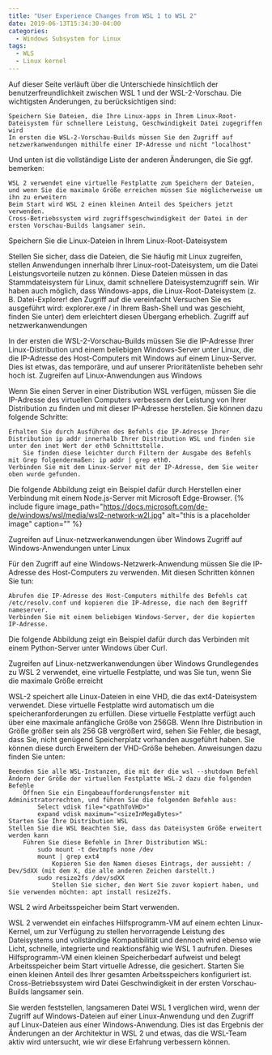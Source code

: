 ```yaml
---
title: "User Experience Changes from WSL 1 to WSL 2"
date: 2019-06-13T15:34:30-04:00
categories:
  - Windows Subsystem for Linux
tags:
  - WLS
  - Linux kernel
---
```

Auf dieser Seite verläuft über die Unterschiede hinsichtlich der benutzerfreundlichkeit zwischen WSL 1 und der WSL-2-Vorschau. Die wichtigsten Änderungen, zu berücksichtigen sind:

    Speichern Sie Dateien, die Ihre Linux-apps in Ihrem Linux-Root-Dateisystem für schnellere Leistung, Geschwindigkeit Datei zugegriffen wird
    In ersten die WSL-2-Vorschau-Builds müssen Sie den Zugriff auf netzwerkanwendungen mithilfe einer IP-Adresse und nicht "localhost"

Und unten ist die vollständige Liste der anderen Änderungen, die Sie ggf. bemerken:

    WSL 2 verwendet eine virtuelle Festplatte zum Speichern der Dateien, und wenn Sie die maximale Größe erreichen müssen Sie möglicherweise um ihn zu erweitern
    Beim Start wird WSL 2 einen kleinen Anteil des Speichers jetzt verwenden.
    Cross-Betriebssystem wird zugriffsgeschwindigkeit der Datei in der ersten Vorschau-Builds langsamer sein.

Speichern Sie die Linux-Dateien in Ihrem Linux-Root-Dateisystem

Stellen Sie sicher, dass die Dateien, die Sie häufig mit Linux zugreifen, stellen Anwendungen innerhalb Ihrer Linux-root-Dateisystem, um die Datei Leistungsvorteile nutzen zu können. Diese Dateien müssen in das Stammdateisystem für Linux, damit schnellere Dateisystemzugriff sein. Wir haben auch möglich, dass Windows-apps, die Linux-Root-Dateisystem (z. B. Datei-Explorer! den Zugriff auf die vereinfacht Versuchen Sie es ausgeführt wird: explorer.exe / in Ihrem Bash-Shell und was geschieht, finden Sie unter) dem erleichtert diesen Übergang erheblich.
Zugriff auf netzwerkanwendungen

In der ersten die WSL-2-Vorschau-Builds müssen Sie die IP-Adresse Ihrer Linux-Distribution und einem beliebigen Windows-Server unter Linux, die die IP-Adresse des Host-Computers mit Windows auf einem Linux-Server. Dies ist etwas, das temporäre, und auf unserer Prioritätenliste beheben sehr hoch ist.
Zugreifen auf Linux-Anwendungen aus Windows

Wenn Sie einen Server in einer Distribution WSL verfügen, müssen Sie die IP-Adresse des virtuellen Computers verbessern der Leistung von Ihrer Distribution zu finden und mit dieser IP-Adresse herstellen. Sie können dazu folgende Schritte:

    Erhalten Sie durch Ausführen des Befehls die IP-Adresse Ihrer Distribution ip addr innerhalb Ihrer Distribution WSL und finden sie unter den inet Wert der eth0 Schnittstelle.
        Sie finden diese leichter durch Filtern der Ausgabe des Befehls mit Grep folgendermaßen: ip addr | grep eth0.
    Verbinden Sie mit dem Linux-Server mit der IP-Adresse, dem Sie weiter oben wurde gefunden.

Die folgende Abbildung zeigt ein Beispiel dafür durch Herstellen einer Verbindung mit einem Node.js-Server mit Microsoft Edge-Browser.
{% include figure image_path="https://docs.microsoft.com/de-de/windows/wsl/media/wsl2-network-w2l.jpg" alt="this is a placeholder image" caption="" %}

Zugreifen auf Linux-netzwerkanwendungen über Windows
Zugriff auf Windows-Anwendungen unter Linux

Für den Zugriff auf eine Windows-Netzwerk-Anwendung müssen Sie die IP-Adresse des Host-Computers zu verwenden. Mit diesen Schritten können Sie tun:

    Abrufen die IP-Adresse des Host-Computers mithilfe des Befehls cat /etc/resolv.conf und kopieren die IP-Adresse, die nach dem Begriff nameserver.
    Verbinden Sie mit einem beliebigen Windows-Server, der die kopierten IP-Adresse.

Die folgende Abbildung zeigt ein Beispiel dafür durch das Verbinden mit einem Python-Server unter Windows über Curl.

Zugreifen auf Linux-netzwerkanwendungen über Windows
Grundlegendes zu WSL 2 verwendet, eine virtuelle Festplatte, und was Sie tun, wenn Sie die maximale Größe erreicht

WSL-2 speichert alle Linux-Dateien in eine VHD, die das ext4-Dateisystem verwendet. Diese virtuelle Festplatte wird automatisch um die speicheranforderungen zu erfüllen. Diese virtuelle Festplatte verfügt auch über eine maximale anfängliche Größe von 256GB. Wenn Ihre Distribution in Größe größer sein als 256 GB vergrößert wird, sehen Sie Fehler, die besagt, dass Sie, nicht genügend Speicherplatz vorhanden ausgeführt haben. Sie können diese durch Erweitern der VHD-Größe beheben. Anweisungen dazu finden Sie unten:

    Beenden Sie alle WSL-Instanzen, die mit der die wsl --shutdown Befehl
    Ändern der Größe der virtuellen Festplatte WSL-2 dazu die folgenden Befehle
        Öffnen Sie ein Eingabeaufforderungsfenster mit Administratorrechten, und führen Sie die folgenden Befehle aus:
            Select vdisk file="<pathToVHD>"
            expand vdisk maximum="<sizeInMegaBytes>"
    Starten Sie Ihre Distribution WSL
    Stellen Sie die WSL Beachten Sie, dass das Dateisystem Größe erweitert werden kann
        Führen Sie diese Befehle in Ihrer Distribution WSL:
            sudo mount -t devtmpfs none /dev
            mount | grep ext4
                Kopieren Sie den Namen dieses Eintrags, der aussieht: / Dev/SdXX (mit dem X, die alle anderen Zeichen darstellt.)
            sudo resize2fs /dev/sdXX
                Stellen Sie sicher, den Wert Sie zuvor kopiert haben, und Sie verwenden möchten: apt install resize2fs.

WSL 2 wird Arbeitsspeicher beim Start verwenden.

WSL 2 verwendet ein einfaches Hilfsprogramm-VM auf einem echten Linux-Kernel, um zur Verfügung zu stellen hervorragende Leistung des Dateisystems und vollständige Kompatibilität und dennoch wird ebenso wie Licht, schnelle, integrierte und reaktionsfähig wie WSL 1 aufrufen. Dieses Hilfsprogramm-VM einen kleinen Speicherbedarf aufweist und belegt Arbeitsspeicher beim Start virtuelle Adresse, die gesichert. Starten Sie einen kleinen Anteil des Ihrer gesamten Arbeitsspeichers konfiguriert ist.
Cross-Betriebssystem wird Datei Geschwindigkeit in der ersten Vorschau-Builds langsamer sein.

Sie werden feststellen, langsameren Datei WSL 1 verglichen wird, wenn der Zugriff auf Windows-Dateien auf einer Linux-Anwendung und den Zugriff auf Linux-Dateien aus einer Windows-Anwendung. Dies ist das Ergebnis der Änderungen an der Architektur in WSL 2 und etwas, das die WSL-Team aktiv wird untersucht, wie wir diese Erfahrung verbessern können.

